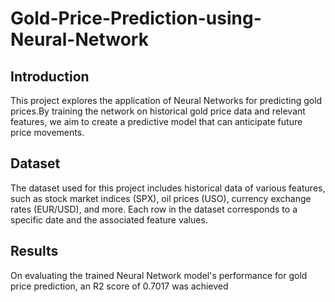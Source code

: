 # Gold-Price-Prediction-using-Neural-Network

## Introduction
This project explores the application of Neural Networks for predicting gold prices.By training the network on historical gold price data and relevant features, we aim to create a predictive model that can anticipate future price movements.

## Dataset
The dataset used for this project includes historical data of various features, such as stock market indices (SPX), oil prices (USO), currency exchange rates (EUR/USD), and more. Each row in the dataset corresponds to a specific date and the associated feature values.

## Results
On evaluating the trained Neural Network model's performance for gold price prediction, an R2 score of 0.7017 was achieved
